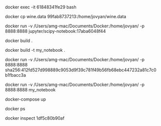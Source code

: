 docker exec -it 61848341fe29 bash

docker cp wine.data 99fab8737213:/home/jovyan/wine.data

docker run -v /Users/amg-mac/Documents/Docker:/home/jovyan/ -p 8888:8888 jupyter/scipy-notebook:17aba6048f44

docker build .

docker build -t my_notebook .

docker run -v /Users/amg-mac/Documents/Docker:/home/jovyan/ -p 8888:8888 sha256:412fd527d998889c9053d9f39c781f49b56fb68ebc447232a81c7c0b1fbacc3a

docker run -v /Users/amg-mac/Documents/Docker:/home/jovyan/ -p 8888:8888 my_notebook

docker-compose up

docker ps

docker inspect 1df5c80b90af